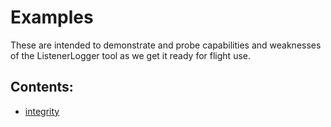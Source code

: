 # Examples

These are intended to demonstrate and probe capabilities and weaknesses of the ListenerLogger tool as we get it ready for flight use.

## Contents:
- [integrity](integrity/README.md)
